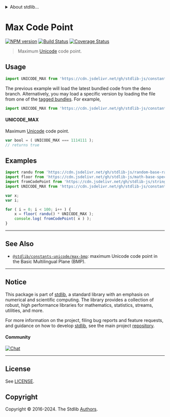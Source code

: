 <!--

@license Apache-2.0

Copyright (c) 2018 The Stdlib Authors.

Licensed under the Apache License, Version 2.0 (the "License");
you may not use this file except in compliance with the License.
You may obtain a copy of the License at

   http://www.apache.org/licenses/LICENSE-2.0

Unless required by applicable law or agreed to in writing, software
distributed under the License is distributed on an "AS IS" BASIS,
WITHOUT WARRANTIES OR CONDITIONS OF ANY KIND, either express or implied.
See the License for the specific language governing permissions and
limitations under the License.

-->


<details>
  <summary>
    About stdlib...
  </summary>
  <p>We believe in a future in which the web is a preferred environment for numerical computation. To help realize this future, we've built stdlib. stdlib is a standard library, with an emphasis on numerical and scientific computation, written in JavaScript (and C) for execution in browsers and in Node.js.</p>
  <p>The library is fully decomposable, being architected in such a way that you can swap out and mix and match APIs and functionality to cater to your exact preferences and use cases.</p>
  <p>When you use stdlib, you can be absolutely certain that you are using the most thorough, rigorous, well-written, studied, documented, tested, measured, and high-quality code out there.</p>
  <p>To join us in bringing numerical computing to the web, get started by checking us out on <a href="https://github.com/stdlib-js/stdlib">GitHub</a>, and please consider <a href="https://opencollective.com/stdlib">financially supporting stdlib</a>. We greatly appreciate your continued support!</p>
</details>

# Max Code Point

[![NPM version][npm-image]][npm-url] [![Build Status][test-image]][test-url] [![Coverage Status][coverage-image]][coverage-url] <!-- [![dependencies][dependencies-image]][dependencies-url] -->

> Maximum [Unicode][unicode] code point.



<section class="usage">

## Usage

```javascript
import UNICODE_MAX from 'https://cdn.jsdelivr.net/gh/stdlib-js/constants-unicode-max@deno/mod.js';
```
The previous example will load the latest bundled code from the deno branch. Alternatively, you may load a specific version by loading the file from one of the [tagged bundles](https://github.com/stdlib-js/constants-unicode-max/tags). For example,

```javascript
import UNICODE_MAX from 'https://cdn.jsdelivr.net/gh/stdlib-js/constants-unicode-max@v0.2.1-deno/mod.js';
```

#### UNICODE_MAX

Maximum [Unicode][unicode] code point.

```javascript
var bool = ( UNICODE_MAX === 1114111 );
// returns true
```

</section>

<!-- /.usage -->

<section class="examples">

## Examples

<!-- eslint no-undef: "error" -->

```javascript
import randu from 'https://cdn.jsdelivr.net/gh/stdlib-js/random-base-randu@deno/mod.js';
import floor from 'https://cdn.jsdelivr.net/gh/stdlib-js/math-base-special-floor@deno/mod.js';
import fromCodePoint from 'https://cdn.jsdelivr.net/gh/stdlib-js/string-from-code-point@deno/mod.js';
import UNICODE_MAX from 'https://cdn.jsdelivr.net/gh/stdlib-js/constants-unicode-max@deno/mod.js';

var x;
var i;

for ( i = 0; i < 100; i++ ) {
    x = floor( randu() * UNICODE_MAX );
    console.log( fromCodePoint( x ) );
}
```

</section>

<!-- /.examples -->

<!-- Section for related `stdlib` packages. Do not manually edit this section, as it is automatically populated. -->

<section class="related">

* * *

## See Also

-   <span class="package-name">[`@stdlib/constants-unicode/max-bmp`][@stdlib/constants/unicode/max-bmp]</span><span class="delimiter">: </span><span class="description">maximum Unicode code point in the Basic Multilingual Plane (BMP).</span>

</section>

<!-- /.related -->

<!-- Section for all links. Make sure to keep an empty line after the `section` element and another before the `/section` close. -->


<section class="main-repo" >

* * *

## Notice

This package is part of [stdlib][stdlib], a standard library with an emphasis on numerical and scientific computing. The library provides a collection of robust, high performance libraries for mathematics, statistics, streams, utilities, and more.

For more information on the project, filing bug reports and feature requests, and guidance on how to develop [stdlib][stdlib], see the main project [repository][stdlib].

#### Community

[![Chat][chat-image]][chat-url]

---

## License

See [LICENSE][stdlib-license].


## Copyright

Copyright &copy; 2016-2024. The Stdlib [Authors][stdlib-authors].

</section>

<!-- /.stdlib -->

<!-- Section for all links. Make sure to keep an empty line after the `section` element and another before the `/section` close. -->

<section class="links">

[npm-image]: http://img.shields.io/npm/v/@stdlib/constants-unicode-max.svg
[npm-url]: https://npmjs.org/package/@stdlib/constants-unicode-max

[test-image]: https://github.com/stdlib-js/constants-unicode-max/actions/workflows/test.yml/badge.svg?branch=v0.2.1
[test-url]: https://github.com/stdlib-js/constants-unicode-max/actions/workflows/test.yml?query=branch:v0.2.1

[coverage-image]: https://img.shields.io/codecov/c/github/stdlib-js/constants-unicode-max/main.svg
[coverage-url]: https://codecov.io/github/stdlib-js/constants-unicode-max?branch=main

<!--

[dependencies-image]: https://img.shields.io/david/stdlib-js/constants-unicode-max.svg
[dependencies-url]: https://david-dm.org/stdlib-js/constants-unicode-max/main

-->

[chat-image]: https://img.shields.io/gitter/room/stdlib-js/stdlib.svg
[chat-url]: https://app.gitter.im/#/room/#stdlib-js_stdlib:gitter.im

[stdlib]: https://github.com/stdlib-js/stdlib

[stdlib-authors]: https://github.com/stdlib-js/stdlib/graphs/contributors

[umd]: https://github.com/umdjs/umd
[es-module]: https://developer.mozilla.org/en-US/docs/Web/JavaScript/Guide/Modules

[deno-url]: https://github.com/stdlib-js/constants-unicode-max/tree/deno
[deno-readme]: https://github.com/stdlib-js/constants-unicode-max/blob/deno/README.md
[umd-url]: https://github.com/stdlib-js/constants-unicode-max/tree/umd
[umd-readme]: https://github.com/stdlib-js/constants-unicode-max/blob/umd/README.md
[esm-url]: https://github.com/stdlib-js/constants-unicode-max/tree/esm
[esm-readme]: https://github.com/stdlib-js/constants-unicode-max/blob/esm/README.md
[branches-url]: https://github.com/stdlib-js/constants-unicode-max/blob/main/branches.md

[stdlib-license]: https://raw.githubusercontent.com/stdlib-js/constants-unicode-max/main/LICENSE

[unicode]: https://en.wikipedia.org/wiki/Unicode

<!-- <related-links> -->

[@stdlib/constants/unicode/max-bmp]: https://github.com/stdlib-js/constants-unicode-max-bmp/tree/deno

<!-- </related-links> -->

</section>

<!-- /.links -->
